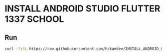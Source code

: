 # INSTALL ANDROID STUDIO FLUTTER 1337 SCHOOL
## Run
```sh
curl -fsSL https://raw.githubusercontent.com/hakamdev/INSTALL_ANDROID_STUDIO_FLUTTER_1337_SCHOOL/master/setup_new.sh | zsh
```
